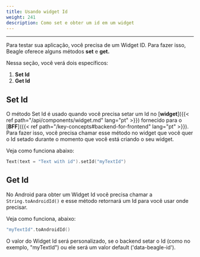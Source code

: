 ```yaml
---
title: Usando widget Id
weight: 241
description: Como set e obter um id em um widget
---
```


---

Para testar sua aplicação, você precisa de um Widget ID. Para fazer isso, Beagle oferece alguns métodos **set** e **get.**

Nessa seção, você verá dois específicos:

1. **Set Id**
2. **Get Id**

## Set Id

O método Set Id é usado quando você precisa setar um Id no [**widget**]({{< ref path="/api/components/widget.md" lang="pt" >}}) fornecido para o [**BFF**]({{< ref path="/key-concepts#backend-for-frontend" lang="pt" >}}). Para fazer isso, você precisa chamar esse método no widget que você quer o Id setado durante o momento que você está criando o seu widget.

Veja como funciona abaixo:

```kotlin
Text(text = "Text with id").setId("myTextId")
```

## Get Id

No Android para obter um Widget Id você precisa chamar a `String.toAndroidId()` e esse método retornará um Id para você usar onde precisar.

Veja como funciona, abaixo:

```kotlin
"myTextId".toAndroidId()
```

O valor do Widget Id será personalizado, se o backend setar o Id \(como no exemplo, "myTextId"\) ou ele será um valor default \('data-beagle-id'\).
